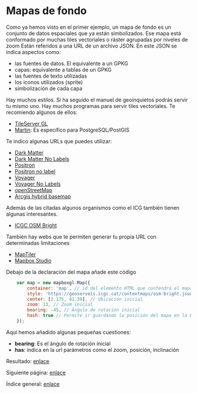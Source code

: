 Mapas de fondo
===============
Como ya hemos visto en el primer ejemplo, un mapa de fondo es un conjunto de datos espaciales que ya están simbolizados. 
Ese mapa está conformado por muchas tiles vectoriales o ráster agrupadas por niveles de zoom
Están referidos a una URL de un archivo JSON.
En este JSON se indica aspectos como:

- las fuentes de datos. El equivalente a un GPKG
- capas: equivalente a tablas de un GPKG
- las fuentes de texto utilizadas
- los iconos utilizados (sprite)
- simbolización de cada capa

Hay muchos estilos. Si ha seguido el manuel de geoinquietos podrás servir tu mismo uno. Hay muchos programas para servir tiles vectoriales.
Te recomiendo algunos de ellos:

- [TileServer GL](http://tileserver.org/)
- [Martin](https://martin.maplibre.org/): Es específico para PostgreSQL/PostGIS

Te indico algunas URLs que puedes utilizar:
- [Dark Matter](https://basemaps.cartocdn.com/gl/dark-matter-gl-style/style.json)
- [Dark Matter No Labels](https://basemaps.cartocdn.com/gl/dark-matter-nolabels-gl-style/style.json)
- [Positron](https://basemaps.cartocdn.com/gl/positron-gl-style/style.json)
- [Positron no label](https://basemaps.cartocdn.com/gl/positron-nolabels-gl-style/style.json)
- [Voyager](https://basemaps.cartocdn.com/gl/voyager-gl-style/style.json)
- [Voyager No Labels](https://basemaps.cartocdn.com/gl/voyager-nolabels-gl-style/style.json)
- [openStreetMap](https://raw.githubusercontent.com/go2garret/maps/main/src/assets/json/openStreetMap.json)
- [Arcgis hybrid basemap](https://raw.githubusercontent.com/go2garret/maps/main/src/assets/json/arcgis_hybrid.json)

Además de las citadas algunos organismos como el ICG también tienen algunas interesantes.

- [ICGC OSM Bright](https://geoserveis.icgc.cat/contextmaps/osm-bright.json)

También hay webs que te permiten generar tu propia URL con determinadas limitaciones
- [MapTiler](https://www.maptiler.com/)
- [Mapbox Studio](https://docs.mapbox.com/help/glossary/mapbox-studio/)




Debajo de la declaración del mapa añade este código
```js
    var map = new mapboxgl.Map({
        container: 'map', // id del elemento HTML que contendrá el mapa
        style: 'https://geoserveis.icgc.cat/contextmaps/osm-bright.json', // Ubicación del estilo
        center: [2.175, 41.39], // Ubicación inicial
        zoom: 13, // Zoom inicial
        bearing: -45, // Ángulo de rotación inicial
        hash: true // Permite ir guardando la posición del mapa en la URL
    });
```

Aquí hemos añadido algunas pequeñas cuestiones:

- **bearing**: Es el ángulo de rotación inicial
- **has**: indica en la url parámetros como el zoom, posición, inclinación

Resultado: [enlace](https://josemamira.github.io/curso_maplibre/src/5.html)

Siguiente página: [enlace](6.md)

Índice general: [enlace](../README.md)

